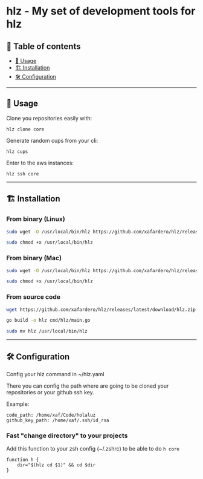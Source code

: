 # hlz - My set of development tools for hlz

## 📜 Table of contents

- [🚀 Usage](#️-usage)
- [🏗️ Installation](#-installation)
- [🛠️ Configuration](#️-configuration)

---

## 🚀 Usage

Clone you repositories easily with:

```
hlz clone core
```

Generate random cups from your cli:

```
hlz cups
```

Enter to the aws instances:

```
hlz ssh core
```

---

## 🏗️ Installation

### From binary (Linux)

```bash
sudo wget -O /usr/local/bin/hlz https://github.com/xafardero/hlz/releases/latest/download/hlz
```
```bash
sudo chmod +x /usr/local/bin/hlz
```

### From binary (Mac)

```bash
sudo wget -O /usr/local/bin/hlz https://github.com/xafardero/hlz/releases/latest/download/hlz_darwin
```
```bash
sudo chmod +x /usr/local/bin/hlz
```

### From source code

```bash
wget https://github.com/xafardero/hlz/releases/latest/download/hlz.zip
```
```bash
go build -o hlz cmd/hlz/main.go
```

```bash
sudo mv hlz /usr/local/bin/hlz
```

---

## 🛠️ Configuration
Config your hlz command in ~/hlz.yaml 

There you can config the path where are going to be cloned your repositories or your github ssh key.

Example:
```
code_path: /home/xaf/Code/holaluz
github_key_path: /home/xaf/.ssh/id_rsa
```

### Fast "change directory" to your projects
Add this function to your zsh config (~/.zshrc) to be able to do `h core`

```
function h {
    dir="$(hlz cd $1)" && cd $dir
}
```
